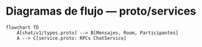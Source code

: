 # Diagramas de flujo — proto/services

```mermaid
flowchart TD
    A[chat/v1/types.proto] --> B[Mensajes, Room, Participantes]
    A --> C[service.proto: RPCs ChatService]
```

